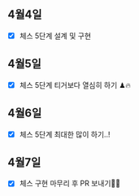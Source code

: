 ## 4월4일

- [x] 체스 5단계 설계 및 구현

## 4월5일

- [x] 체스 5단계 티거보다 열심히 하기 ♟🔥

## 4월6일

- [x] 체스 5단계 최대한 많이 하기..!

## 4월7일

- [x] 체스 구현 마무리 후 PR 보내기✌🏻
